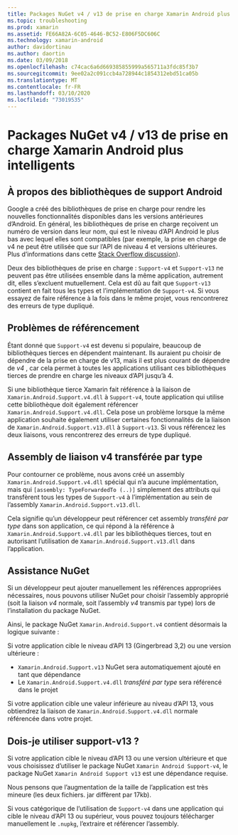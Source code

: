 ```yaml
---
title: Packages NuGet v4 / v13 de prise en charge Xamarin Android plus intelligents
ms.topic: troubleshooting
ms.prod: xamarin
ms.assetid: FE66A82A-6C05-4646-BC52-E806F5DC606C
ms.technology: xamarin-android
author: davidortinau
ms.author: daortin
ms.date: 03/09/2018
ms.openlocfilehash: c74cac6a6d669385855999a565711a3fdc85f3b7
ms.sourcegitcommit: 9ee02a2c091ccb4a728944c1854312ebd51ca05b
ms.translationtype: MT
ms.contentlocale: fr-FR
ms.lasthandoff: 03/10/2020
ms.locfileid: "73019535"
---
```

# <a name="smarter-xamarin-android-support-v4--v13-nuget-packages"></a>Packages NuGet v4 / v13 de prise en charge Xamarin Android plus intelligents

## <a name="about-the-android-support-libraries"></a>À propos des bibliothèques de support Android

Google a créé des bibliothèques de prise en charge pour rendre les nouvelles fonctionnalités disponibles dans les versions antérieures d’Android. En général, les bibliothèques de prise en charge reçoivent un numéro de version dans leur nom, qui est le niveau d’API Android le plus bas avec lequel elles sont compatibles (par exemple, la prise en charge de v4 ne peut être utilisée que sur l’API de niveau 4 et versions ultérieures. Plus d’informations dans cette [Stack Overflow discussion](https://stackoverflow.com/questions/9926403/android-support-package-compatibility-library-use-v4-or-v13)). 

Deux des bibliothèques de prise en charge : `Support-v4` et `Support-v13` ne peuvent pas être utilisées ensemble dans la même application, autrement dit, elles s’excluent mutuellement. Cela est dû au fait que `Support-v13` contient en fait tous les types et l’implémentation de `Support-v4`. Si vous essayez de faire référence à la fois dans le même projet, vous rencontrerez des erreurs de type dupliqué.

## <a name="problems-with-referencing"></a>Problèmes de référencement

Étant donné que `Support-v4` est devenu si populaire, beaucoup de bibliothèques tierces en dépendent maintenant. Ils auraient pu choisir de dépendre de la prise en charge de v13, mais il est plus courant de dépendre de _v4_ , car cela permet à toutes les applications utilisant ces bibliothèques tierces de prendre en charge les niveaux d’API jusqu’à 4.

Si une bibliothèque tierce Xamarin fait référence à la liaison de `Xamarin.Android.Support.v4.dll` à `Support-v4`, toute application qui utilise cette bibliothèque doit également référencer `Xamarin.Android.Support.v4.dll`. Cela pose un problème lorsque la même application souhaite également utiliser certaines fonctionnalités de la liaison de `Xamarin.Android.Support.v13.dll` à `Support-v13`. Si vous référencez les deux liaisons, vous rencontrerez des erreurs de type dupliqué.

## <a name="type-forwarded-v4-binding-assembly"></a>Assembly de liaison v4 transférée par type

Pour contourner ce problème, nous avons créé un assembly `Xamarin.Android.Support.v4.dll` spécial qui n’a aucune implémentation, mais qui `[assembly: TypeForwardedTo (..)]` simplement des attributs qui transfèrent tous les types de `Support-v4` à l’implémentation au sein de l’assembly `Xamarin.Android.Support.v13.dll`.

Cela signifie qu’un développeur peut référencer cet assembly _transféré par type_ dans son application, ce qui répond à la référence à `Xamarin.Android.Support.v4.dll` par les bibliothèques tierces, tout en autorisant l’utilisation de `Xamarin.Android.Support.v13.dll` dans l’application.

## <a name="nuget-assistance"></a>Assistance NuGet

Si un développeur peut ajouter manuellement les références appropriées nécessaires, nous pouvons utiliser NuGet pour choisir l’assembly approprié (soit la liaison _v4_ normale, soit l’assembly _v4_ transmis par type) lors de l’installation du package NuGet.

Ainsi, le package NuGet `Xamarin.Android.Support.v4` contient désormais la logique suivante :

Si votre application cible le niveau d’API 13 (Gingerbread 3,2) ou une version ultérieure :

* `Xamarin.Android.Support.v13` NuGet sera automatiquement ajouté en tant que dépendance
* Le `Xamarin.Android.Support.v4.dll` _transféré par type_ sera référencé dans le projet

Si votre application cible une valeur inférieure au niveau d’API 13, vous obtiendrez la liaison de `Xamarin.Android.Support.v4.dll` normale référencée dans votre projet.

## <a name="do-i-have-to-use-support-v13"></a>Dois-je utiliser support-v13 ?

Si votre application cible le niveau d’API 13 ou une version ultérieure et que vous choisissez d’utiliser le package NuGet `Xamarin Android Support-v4`, le package NuGet `Xamarin Android Support v13` est une dépendance requise.

Nous pensons que l’augmentation de la taille de l’application est très mineure (les deux fichiers. jar diffèrent par 17kb).

Si vous catégorique de l’utilisation de `Support-v4` dans une application qui cible le niveau d’API 13 ou supérieur, vous pouvez toujours télécharger manuellement le `.nupkg`, l’extraire et référencer l’assembly.
